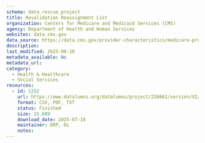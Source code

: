 ```yaml
---
schema: data_rescue_project 
title: Revalidation Reassignment List
organization: Centers for Medicare and Medicaid Services (CMS)
agency: Department of Health and Human Services
websites: data.cms.gov
data_source: https://data.cms.gov/provider-characteristics/medicare-provider-supplier-enrollment/revalidation-reassignment-list
description: 
last_modified: 2025-08-10
metadata_available: No
metadata_url: 
category:
  - Health & Healthcare 
  - Social Services 
resources:
  - id: 1252
    url: https://www.datalumos.org/datalumos/project/236661/version/V2/view
    format: CSV, PDF, TXT
    status: Finished
    size: 15.889
    download_date: 2025-07-18
    maintainer: DRP, DL
    notes: 
---
```

